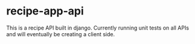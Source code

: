 # recipe-app-api
This is a recipe API built in django. Currently running unit tests on all APIs
and will eventually be creating a client side.
